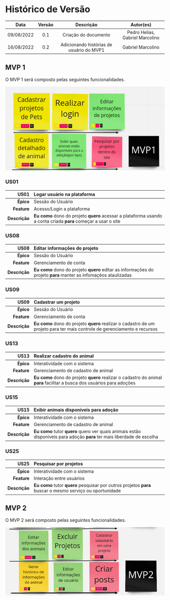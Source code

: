 # Histórico de Versão

|    Data    | Versão |                Descrição                 |            Autor(es)            |
| :--------: | :----: | :--------------------------------------: | :-----------------------------: |
| 09/08/2022 |  0.1   |           Criação do documento           | Pedro Helias, Gabriel Marcolino |
| 16/08/2022 |  0.2   | Adicionando histórias de usuário do MVP1 |        Gabriel Marcolino        |

## **MVP 1**

O MVP 1 será composto pelas seguintes funcionalidades.

![MVP](imagens/MVP1.png)

### **US01**

|          US01 | Logar usuário na plataforma                                                                                     |
| ------------: | :-------------------------------------------------------------------------------------------------------------- |
|     **Épico** | Sessão do Usuário                                                                                               |
|   **Feature** | Acesso/Login a plataforma                                                                                       |
| **Descrição** | **Eu como** dono do projeto **quero** acessar a plataforma usando a conta criada **para** começar a usar o site |

### **US08**

|          US08 | Editar informações do projeto                                                                                    |
| ------------: | :--------------------------------------------------------------------------------------------------------------- |
|     **Épico** | Sessão do Usuário                                                                                                |
|   **Feature** | Gerenciamento de conta                                                                                           |
| **Descrição** | **Eu como** dono do projeto **quero** editar as informações do projeto **para** manter as infomaçẽos ataulizadas |

### **US09**

|          US09 | Cadastrar um projeto                                                                                                       |
| ------------: | :------------------------------------------------------------------------------------------------------------------------- |
|     **Épico** | Sessão do Usuário                                                                                                          |
|   **Feature** | Gerenciamento de conta                                                                                                     |
| **Descrição** | **Eu como** dono do projeto **quero** realizar o cadastro de um projeto para ter mais controle de gerenciamento e recursos |

### **US13**

|          US13 | Realizar cadastro do animal                                                                                              |
| ------------: | :----------------------------------------------------------------------------------------------------------------------- |
|     **Épico** | Interatividade com o sistema                                                                                             |
|   **Feature** | Gerenciamento de cadastro de animal                                                                                      |
| **Descrição** | **Eu como** dono do projeto **quero** realizar o cadastro do animal **para** facilitar a busca dos usuários para adoções |

### **US15**

|          US15 | Exibir animais disponíveis para adoção                                                                                   |
| ------------: | :----------------------------------------------------------------------------------------------------------------------- |
|     **Épico** | Interatividade com o sistema                                                                                             |
|   **Feature** | Gerenciamento de cadastro de animal                                                                                      |
| **Descrição** | **Eu como** tutor **quero** quero ver quais animais estão disponíveis para adoção **para** ter mais liberdade de escolha |

### **US25**

|          US25 | Pesquisar por projetos                                                                                    |
| ------------: | :-------------------------------------------------------------------------------------------------------- |
|     **Épico** | Interatividade com o sistema                                                                              |
|   **Feature** | Interação entre usuários                                                                                  |
| **Descrição** | **Eu como** tutor **quero** pesquisar por outros projetos **para** buscar o mesmo serviço ou oportunidade |

## **MVP 2**

O MVP 2 será composto pelas seguintes funcionalidades.

![MVP](imagens/MVP2.png)

